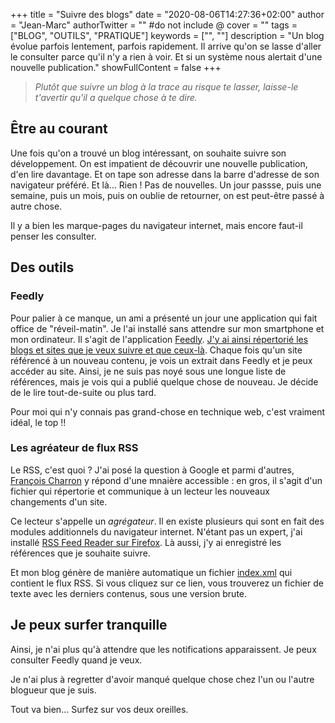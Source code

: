 +++
title = "Suivre des blogs"
date = "2020-08-06T14:27:36+02:00"
author = "Jean-Marc"
authorTwitter = "" #do not include @
cover = ""
tags = ["BLOG", "OUTILS", "PRATIQUE"]
keywords = ["", ""]
description = "Un blog évolue parfois lentement, parfois rapidement. Il arrive qu'on se lasse d'aller le consulter parce qu'il n'y a rien à voir. Et si un système nous alertait d'une nouvelle publication."
showFullContent = false
+++

> *Plutôt que suivre un blog à la trace au risque te lasser, laisse-le t'avertir qu'il a quelque chose à te dire.*

## Être au courant

Une fois qu'on a trouvé un blog intéressant, on souhaite suivre son développement. On est impatient de découvrir une nouvelle publication, d'en lire davantage. Et on tape son adresse dans la barre d'adresse de son navigateur préféré. Et là… Rien ! Pas de nouvelles. Un jour passse, puis une semaine, puis un mois, puis on oublie de retourner, on est peut-être passé à autre chose.

Il y a bien les marque-pages du navigateur internet, mais encore faut-il penser les consulter.

## Des outils

### Feedly

Pour palier à ce manque, un ami a présenté un jour une application qui fait office de "réveil-matin". Je l'ai installé sans attendre sur mon smartphone et mon ordinateur. Il s'agit de l'application [Feedly](https://feedly.com/). [J'y ai ainsi répertorié les blogs et sites que je veux suivre et que ceux-là](/posts/ma-petite-boite-a-outils/#flux-et-blogs). Chaque fois qu'un site référencé à un nouveau contenu, je vois un extrait dans Feedly et je peux accéder au site. Ainsi, je ne suis pas noyé sous une longue liste de références, mais je vois qui a publié quelque chose de nouveau. Je décide de le lire tout-de-suite ou plus tard. 

Pour moi qui n'y connais pas grand-chose en technique web, c'est vraiment idéal, le top !!

### Les agréateur de flux RSS

Le RSS, c'est quoi ? J'ai posé la question à Google et parmi d'autres, [François Charron](https://www.francoischarron.com/questce-que-les-flux-rss-et-comment-les-utiliser/-/K5yqzuX1TO/) y répond d'une mnaière accessible : en gros, il s'agit d'un fichier qui répertorie et communique à un lecteur les nouveaux changements d'un site.

Ce lecteur s'appelle un *agrégateur*. Il en existe plusieurs qui sont en fait des modules additionnels du navigateur internet. N'étant pas un expert, j'ai installé [RSS Feed Reader sur Firefox](https://addons.mozilla.org/fr/firefox/addon/feeder/). Là aussi, j'y ai enregistré les références que je souhaite suivre.

Et mon blog génère de manière automatique un fichier [index.xml](/index.xml) qui contient le flux RSS. Si vous cliquez sur ce lien, vous trouverez un fichier de texte avec les derniers contenus, sous une version brute.

## Je peux surfer tranquille

Ainsi, je n'ai plus qu'à attendre que les notifications apparaissent. Je peux consulter Feedly quand je veux.

Je n'ai plus à regretter d'avoir manqué quelque chose chez l'un ou l'autre blogueur que je suis.

Tout va bien… Surfez sur vos deux oreilles.


